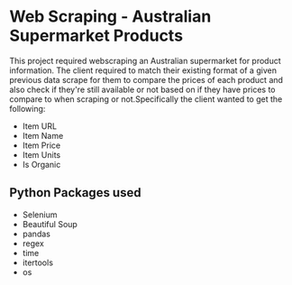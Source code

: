 # Web Scraping - Australian Supermarket Products
 This project required webscraping an Australian supermarket for product information. The client required to match their existing format of a given previous data scrape for them to compare the prices of each product and also check if they're still available or not based on if they have prices to compare to when scraping or not.Specifically the client wanted to get the following: 

* Item URL
* Item Name
* Item Price
* Item Units
* Is Organic

## Python Packages used

* Selenium
* Beautiful Soup
* pandas
* regex
* time
* itertools
* os
